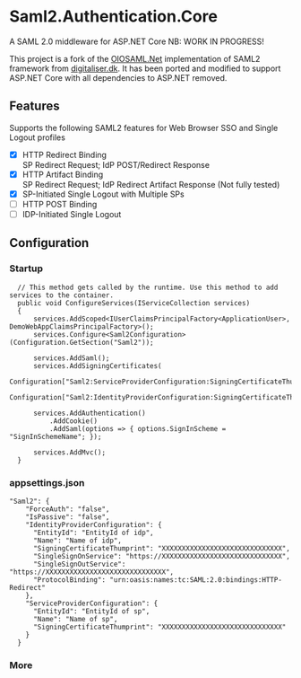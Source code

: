 # Saml2.Authentication.Core
A SAML 2.0 middleware for ASP.NET Core
NB: WORK IN PROGRESS!

This project is a fork of the [OIOSAML.Net](https://www.digitaliser.dk/resource/3849744) implementation of SAML2 framework from [digitaliser.dk](https://www.digitaliser.dk/). It has been ported and modified to support ASP.NET Core with all dependencies to ASP.NET removed.

## Features
Supports the following SAML2 features for Web Browser SSO and Single Logout profiles
  - [x]  HTTP Redirect Binding <br/>
         SP Redirect Request; IdP POST/Redirect Response
  - [x]  HTTP Artifact Binding <br/>
         SP Redirect Request; IdP Redirect Artifact Response (Not fully tested)
  - [x] SP-Initiated Single Logout with Multiple SPs
  - [ ] HTTP POST Binding <br/>
  - [ ] IDP-Initiated Single Logout
  
## Configuration
### Startup
```
  // This method gets called by the runtime. Use this method to add services to the container.
  public void ConfigureServices(IServiceCollection services)
  {
      services.AddScoped<IUserClaimsPrincipalFactory<ApplicationUser>, DemoWebAppClaimsPrincipalFactory>();		
      services.Configure<Saml2Configuration>(Configuration.GetSection("Saml2"));

      services.AddSaml();
      services.AddSigningCertificates(
          Configuration["Saml2:ServiceProviderConfiguration:SigningCertificateThumprint"],
          Configuration["Saml2:IdentityProviderConfiguration:SigningCertificateThumprint"]);

      services.AddAuthentication()
          .AddCookie()
          .AddSaml(options => { options.SignInScheme = "SignInSchemeName"; });

      services.AddMvc();
  }
```
### appsettings.json
```
"Saml2": {
    "ForceAuth": "false",
    "IsPassive": "false",
    "IdentityProviderConfiguration": {
      "EntityId": "EntityId of idp",
      "Name": "Name of idp",
      "SigningCertificateThumprint": "XXXXXXXXXXXXXXXXXXXXXXXXXXXXXX",
      "SingleSignOnService": "https://XXXXXXXXXXXXXXXXXXXXXXXXXXXXXX",
      "SingleSignOutService": "https://XXXXXXXXXXXXXXXXXXXXXXXXXXXXXX",
      "ProtocolBinding": "urn:oasis:names:tc:SAML:2.0:bindings:HTTP-Redirect"
    },
    "ServiceProviderConfiguration": {
      "EntityId": "EntityId of sp",
      "Name": "Name of sp",
      "SigningCertificateThumprint": "XXXXXXXXXXXXXXXXXXXXXXXXXXXXXX"
    }
  }
```
### More
